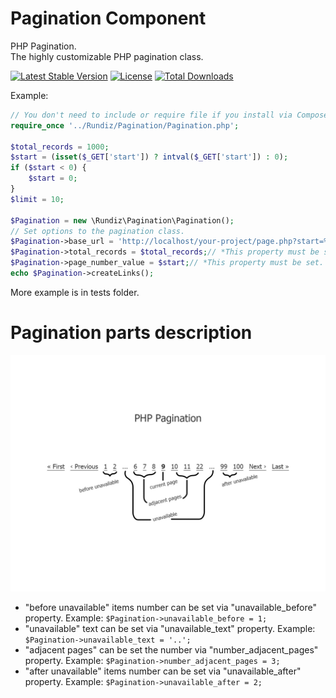# Pagination Component

PHP Pagination.<br>
The highly customizable PHP pagination class.

[![Latest Stable Version](https://poser.pugx.org/rundiz/pagination/v/stable)](https://packagist.org/packages/rundiz/pagination)
[![License](https://poser.pugx.org/rundiz/pagination/license)](https://packagist.org/packages/rundiz/pagination)
[![Total Downloads](https://poser.pugx.org/rundiz/pagination/downloads)](https://packagist.org/packages/rundiz/pagination)

Example:
```php
// You don't need to include or require file if you install via Composer.
require_once '../Rundiz/Pagination/Pagination.php';

$total_records = 1000;
$start = (isset($_GET['start']) ? intval($_GET['start']) : 0);
if ($start < 0) {
    $start = 0;
}
$limit = 10;

$Pagination = new \Rundiz\Pagination\Pagination();
// Set options to the pagination class.
$Pagination->base_url = 'http://localhost/your-project/page.php?start=%PAGENUMBER%';// *This property must be set.
$Pagination->total_records = $total_records;// *This property must be set.
$Pagination->page_number_value = $start;// *This property must be set.
echo $Pagination->createLinks();
```

More example is in tests folder.

# Pagination parts description
![Pagination](tests/via-http/pagination-description.jpg "Pagination description")

* "before unavailable" items number can be set via "unavailable_before" property. Example: `$Pagination->unavailable_before = 1;`
* "unavailable" text can be set via "unavailable_text" property. Example: `$Pagination->unavailable_text = '..';`
* "adjacent pages" can be set the number via "number_adjacent_pages" property. Example: `$Pagination->number_adjacent_pages = 3;`
* "after unavailable" items number can be set via "unavailable_after" property. Example: `$Pagination->unavailable_after = 2;`
